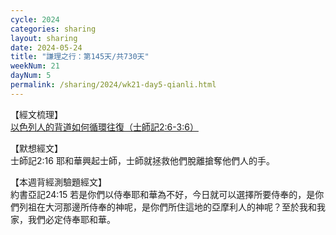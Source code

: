 ```yaml
---
cycle: 2024
categories: sharing
layout: sharing
date: 2024-05-24
title: "謙理之行：第145天/共730天"
weekNum: 21
dayNum: 5
permalink: /sharing/2024/wk21-day5-qianli.html
---
```


【經文梳理】  
<a href="https://youtu.be/UGXht77vUxM" target="_blank">以色列人的背道如何循環往復（士師記2:6-3:6）</a>

【默想經文】  
士師記2:16 耶和華興起士師，士師就拯救他們脫離搶奪他們人的手。

【本週背經測驗題經文】  
約書亞記24:15 若是你們以侍奉耶和華為不好，今日就可以選擇所要侍奉的，是你們列祖在大河那邊所侍奉的神呢，是你們所住這地的亞摩利人的神呢？至於我和我家，我們必定侍奉耶和華。
